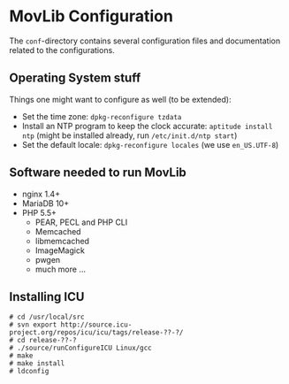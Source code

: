 # MovLib Configuration
The `conf`-directory contains several configuration files and documentation related to the configurations.

## Operating System stuff
Things one might want to configure as well (to be extended):
* Set the time zone: `dpkg-reconfigure tzdata`
* Install an NTP program to keep the clock accurate: `aptitude install ntp` (might be installed already, run `/etc/init.d/ntp start`)
* Set the default locale: `dpkg-reconfigure locales` (we use `en_US.UTF-8`)

## Software needed to run MovLib
* nginx 1.4+
* MariaDB 10+
* PHP 5.5+
  * PEAR, PECL and PHP CLI
  * Memcached
  * libmemcached
  * ImageMagick
  * pwgen
  * much more ...

## Installing ICU
```Shell
# cd /usr/local/src
# svn export http://source.icu-project.org/repos/icu/icu/tags/release-??-?/
# cd release-??-?
# ./source/runConfigureICU Linux/gcc
# make
# make install
# ldconfig
```
